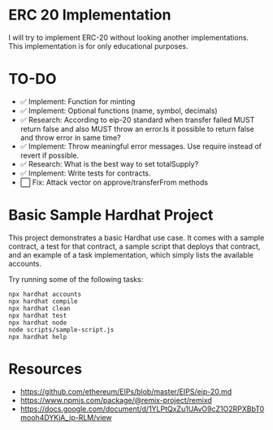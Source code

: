 # ERC 20 Implementation

I will try to implement ERC-20 without looking another implementations. This implementation is for only educational purposes.

# TO-DO

- ✅ Implement: Function for minting
- ✅ Implement: Optional functions (name, symbol, decimals)
- ✅ Research: According to eip-20 standard when transfer failed MUST return false and also MUST throw an error.Is it possible to return false and throw error in same time?
- ✅ Implement: Throw meaningful error messages. Use require instead of revert if possible.
- ✅ Research: What is the best way to set totalSupply?
- ✅ Implement: Write tests for contracts.
- ⬜️ Fix: Attack vector on approve/transferFrom methods

# Basic Sample Hardhat Project

This project demonstrates a basic Hardhat use case. It comes with a sample contract, a test for that contract, a sample script that deploys that contract, and an example of a task implementation, which simply lists the available accounts.

Try running some of the following tasks:

```shell
npx hardhat accounts
npx hardhat compile
npx hardhat clean
npx hardhat test
npx hardhat node
node scripts/sample-script.js
npx hardhat help
```

# Resources

- https://github.com/ethereum/EIPs/blob/master/EIPS/eip-20.md
- https://www.npmjs.com/package/@remix-project/remixd
- https://docs.google.com/document/d/1YLPtQxZu1UAvO9cZ1O2RPXBbT0mooh4DYKjA_jp-RLM/view
